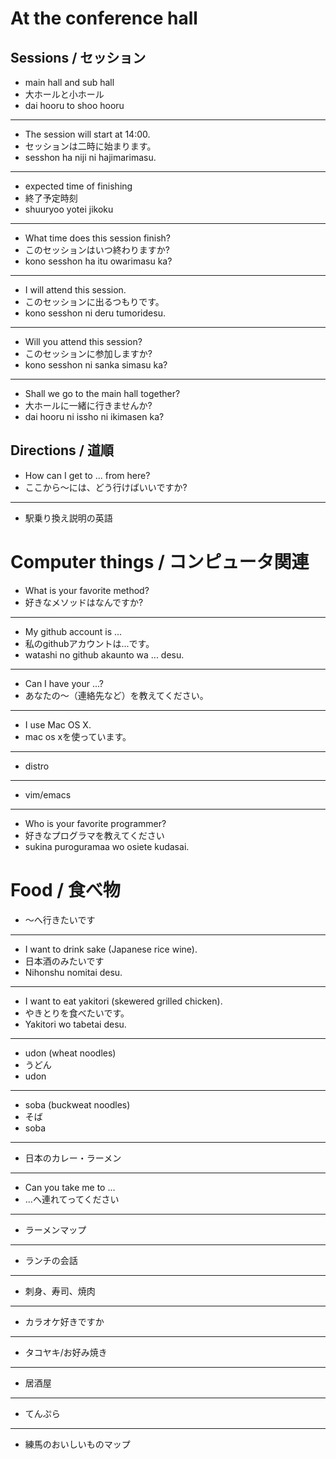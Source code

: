 # At the conference hall

## Sessions / セッション

+ main hall and sub hall
+ 大ホールと小ホール
+ dai hooru to shoo hooru

***

+ The session will start at 14:00.
+ セッションは二時に始まります。
+ sesshon ha niji ni hajimarimasu.

***

+ expected time of finishing
+ 終了予定時刻
+ shuuryoo yotei jikoku

***

+ What time does this session finish?
+ このセッションはいつ終わりますか?
+ kono sesshon ha itu owarimasu ka?

***

+ I will attend this session.
+ このセッションに出るつもりです。
+ kono sesshon ni deru tumoridesu.

***

+ Will you attend this session?
+ このセッションに参加しますか?
+ kono sesshon ni sanka simasu ka?

***

+ Shall we go to the main hall together?
+ 大ホールに一緒に行きませんか?
+ dai hooru ni issho ni ikimasen ka?


## Directions / 道順

+ How can I get to ... from here?
+ ここから〜には、どう行けばいいですか?

***

+ 駅乗り換え説明の英語


# Computer things / コンピュータ関連

+ What is your favorite method?
+ 好きなメソッドはなんですか?

***

+ My github account is ... 
+ 私のgithubアカウントは...です。
+ watashi no github akaunto wa ... desu.

***

+ Can I have your ...?
+ あなたの〜（連絡先など）を教えてください。

***

+ I use Mac OS X.
+ mac os xを使っています。

***

+ distro

***

+ vim/emacs

***

+ Who is your favorite programmer?
+ 好きなプログラマを教えてください
+ sukina puroguramaa wo osiete kudasai.


# Food / 食べ物

+ 〜へ行きたいです

***

+ I want to drink sake (Japanese rice wine).
+ 日本酒のみたいです
+ Nihonshu nomitai desu.

***

+ I want to eat yakitori (skewered grilled chicken).
+ やきとりを食べたいです。
+ Yakitori wo tabetai desu.

***

+ udon (wheat noodles)
+ うどん
+ udon

***

+ soba (buckweat noodles)
+ そば
+ soba

***

+ 日本のカレー・ラーメン

***

+ Can you take me to ...
+ ...へ連れてってください

***

+ ラーメンマップ

***

+ ランチの会話

***

+ 刺身、寿司、焼肉

***

+ カラオケ好きですか

***

+ タコヤキ/お好み焼き

***

+ 居酒屋

***

+ てんぷら

***

+ 練馬のおいしいものマップ



